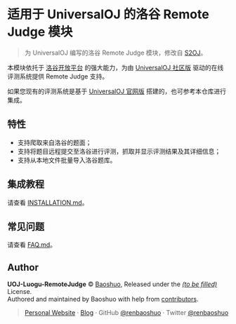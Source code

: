 # 适用于 UniversalOJ 的洛谷 Remote Judge 模块

> 为 UniversalOJ 编写的洛谷 Remote Judge 模块，修改自 [S2OJ](https://github.com/renbaoshuo/S2OJ)。

本模块依托于 [洛谷开放平台](https://docs.lgapi.cn) 的强大能力，为由 [UniversalOJ 社区版](https://github.com/UniversalOJ/UOJ-System) 驱动的在线评测系统提供 Remote Judge 支持。

如果您现有的评测系统是基于 [UniversalOJ 官网版](https://github.com/vfleaking/uoj) 搭建的，也可参考本仓库进行集成。

## 特性

- 支持爬取来自洛谷的题面；
- 支持将题目远程提交至洛谷进行评测，抓取并显示评测结果及其详细信息；
- 支持从本地文件批量导入洛谷题库。

## 集成教程

请查看 [INSTALLATION.md](./INSTALLATION.md)。

## 常见问题

请查看 [FAQ.md](./FAQ.md)。

## Author

**UOJ-Luogu-RemoteJudge** © [Baoshuo](https://github.com/renbaoshuo), Released under the [_(to be filled)_](./LICENSE) License.<br>
Authored and maintained by Baoshuo with help from [contributors](https://github.com/renbaoshuo/UOJ-Luogu-RemoteJudge/contributors).

> [Personal Website](https://baoshuo.ren) · [Blog](https://blog.baoshuo.ren) · GitHub [@renbaoshuo](https://github.com/renbaoshuo) · Twitter [@renbaoshuo](https://twitter.com/renbaoshuo)
